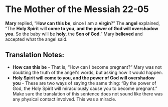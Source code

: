 The Mother of the Messiah 22-05
=================================


**Mary** replied, “**How can this be**, since I am a **virgin**?”
The **angel** explained, “The **Holy Spirit** will **come to you, and
the power of God will overshadow you**. So the baby will be **holy**,
the **Son of God**.” Mary **believed** and accepted what the angel said.

Translation Notes:
------------------

-   **How can this be** - That is, “How can I become pregnant?”
Mary was
    not doubting the truth of the angel's words, but asking how it
    would happen.
-   **Holy Spirit will come to you, and the power of God will overshadow
    you** - These are two ways of saying the same thing: “By the
    power of God, the Holy Spirit will miraculously cause you to become
    pregnant.” Make sure the translation of this sentence does not sound
    like there was any physical contact involved. This was a miracle.

